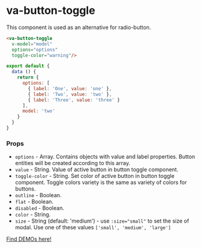 # va-button-toggle

This component is used as an alternative for radio-button.

```html
<va-button-toggle 
  v-model="model"
  options="options"
  toggle-color="warning"/>
``` 

```javascript
export default {
  data () {
    return {
      options: [
        { label: 'One', value: 'one' },
        { label: 'Two', value: 'two' },
        { label: 'Three', value: 'three' }
      ],
      model: 'two'
    }
  }
}
``` 

### Props
* `options` - Array. Contains objects with value and label properties. Button entities will be created according to this array.
* `value` - String. Value of active button in button toggle component. 
* `toggle-color` - String. Set color of active button in button toggle component. Toggle colors variety is the same as variety of colors for buttons.
* `outline` - Boolean.
* `flat` - Boolean.
* `disabled` - Boolean.
* `color` - String.
* `size` - String (default: 'medium') - use `:size="small"` to set the size of modal. Use one of these values `['small', 'medium', 'large']`

[Find DEMOs here!](http://vuestic.epicmax.co/#/admin/ui/buttons)

